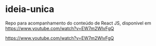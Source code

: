 # ideia-unica


Repo para acompanhamento do conteúdo de React JS, disponivel em https://www.youtube.com/watch?v=EW7m2WIvFgQ

https://www.youtube.com/watch?v=EW7m2WlvFgQ

